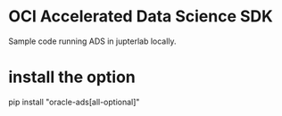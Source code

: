 
# OCI Accelerated Data Science SDK

Sample code running ADS in jupterlab locally.

# install the option
pip install "oracle-ads[all-optional]"
